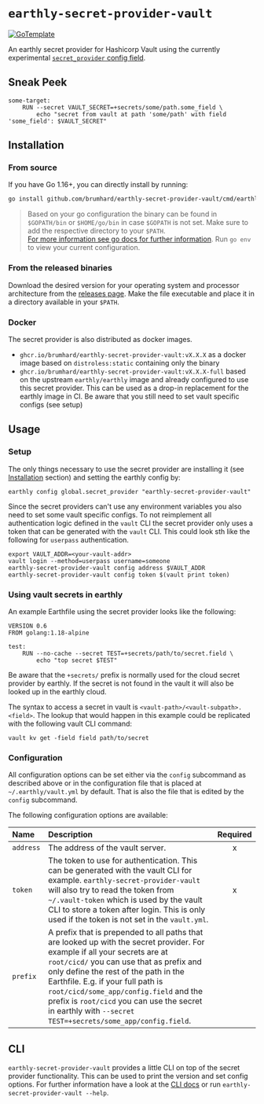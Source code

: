 # `earthly-secret-provider-vault`

[![GoTemplate](https://img.shields.io/badge/go/template-black?logo=go)](https://github.com/SchwarzIT/go-template)

An earthly secret provider for Hashicorp Vault using the currently experimental [`secret_provider` config field](https://docs.earthly.dev/docs/earthly-config#secret_provider-experimental).

## Sneak Peek

```Earthfile
some-target:
	RUN --secret VAULT_SECRET=+secrets/some/path.some_field \
		echo "secret from vault at path 'some/path' with field 'some_field': $VAULT_SECRET"
```

## Installation

### From source

If you have Go 1.16+, you can directly install by running:

```bash
go install github.com/brumhard/earthly-secret-provider-vault/cmd/earthly-secret-provider-vault@latest
```

> Based on your go configuration the binary can be found in `$GOPATH/bin` or `$HOME/go/bin` in case `$GOPATH` is not set.
> Make sure to add the respective directory to your `$PATH`.  
> [For more information see go docs for further information](https://golang.org/ref/mod#go-install). Run `go env` to view your current configuration.

### From the released binaries

Download the desired version for your operating system and processor architecture from the [releases page](https://github.com/brumhard/earthly-secret-provider-vault/releases).
Make the file executable and place it in a directory available in your `$PATH`.

### Docker

The secret provider is also distributed as docker images.

- `ghcr.io/brumhard/earthly-secret-provider-vault:vX.X.X` as a docker image based on `distroless:static` containing only the binary
- `ghcr.io/brumhard/earthly-secret-provider-vault:vX.X.X-full` based on the upstream `earthly/earthly` image and already configured to use this secret provider. This can be used as a drop-in replacement for the earthly image in CI. Be aware that you still need to set vault specific configs (see setup)

## Usage

### Setup

The only things necessary to use the secret provider are installing it (see [Installation](#installation) section) and setting the earthly config by:

```shell
earthly config global.secret_provider "earthly-secret-provider-vault"
```

Since the secret providers can't use any environment variables you also need to set some vault specific configs.
To not reimplement all authentication logic defined in the `vault` CLI the secret provider only uses a token that can be generated with the `vault` CLI.
This could look sth like the following for `userpass` authentication.

```shell
export VAULT_ADDR=<your-vault-addr>
vault login --method=userpass username=someone
earthly-secret-provider-vault config address $VAULT_ADDR
earthly-secret-provider-vault config token $(vault print token)
```

### Using vault secrets in earthly

An example Earthfile using the secret provider looks like the following:

```Earthfile
VERSION 0.6
FROM golang:1.18-alpine

test:
    RUN --no-cache --secret TEST=+secrets/path/to/secret.field \
        echo "top secret $TEST"
```

Be aware that the `+secrets/` prefix is normally used for the cloud secret provider by earthly. If the secret is not found in the vault it will also be looked up in the earthly cloud.

The syntax to access a secret in vault is `<vault-path>/<vault-subpath>.<field>`.
The lookup that would happen in this example could be replicated with the following vault CLI command:

```shell
vault kv get -field field path/to/secret
```

### Configuration

All configuration options can be set either via the `config` subcommand as described above or in the configuration file that is placed at `~/.earthly/vault.yml` by default. That is also the file that is edited by the `config` subcommand.

The following configuration options are available:

| Name      | Description                                                                                                                                                                                                                                                                                                                                                                                                 | Required |
| :-------- | :---------------------------------------------------------------------------------------------------------------------------------------------------------------------------------------------------------------------------------------------------------------------------------------------------------------------------------------------------------------------------------------------------------- | :------: |
| `address` | The address of the vault server.                                                                                                                                                                                                                                                                                                                                                                            |    x     |
| `token`   | The token to use for authentication. This can be generated with the vault CLI for example. `earthly-secret-provider-vault` will also try to read the token from `~/.vault-token` which is used by the vault CLI to store a token after login. This is only used if the token is not set in the `vault.yml`.                                                                                                 |    x     |
| `prefix`  | A prefix that is prepended to all paths that are looked up with the secret provider. For example if all your secrets are at `root/cicd/` you can use that as prefix and only define the rest of the path in the Earthfile. E.g. if your full path is `root/cicd/some_app/config.field` and the prefix is `root/cicd` you can use the secret in earthly with `--secret TEST=+secrets/some_app/config.field`. |          |

## CLI

`earthly-secret-provider-vault` provides a little CLI on top of the secret provider functionality.
This can be used to print the version and set config options.
For further information have a look at the [CLI docs](docs/earthly-secret-provider-vault.md) or run `earthly-secret-provider-vault --help`.
